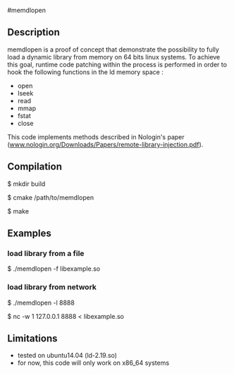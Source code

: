 #memdlopen

## Description

memdlopen is a proof of concept that demonstrate the possibility to fully load a dynamic library from memory on 64 bits linux systems.
To achieve this goal, runtime code patching within the process is performed in order to hook the following functions in the ld memory space : 
* open
* lseek
* read
* mmap
* fstat
* close

This code implements methods described in Nologin's paper (www.nologin.org/Downloads/Papers/remote-library-injection.pdf).

## Compilation

$ mkdir build

$ cmake /path/to/memdlopen

$ make

## Examples

### load library from a file
$ ./memdlopen -f libexample.so

### load library from network
$ ./memdlopen -l 8888

$ nc -w 1 127.0.0.1 8888 < libexample.so 

## Limitations
* tested on ubuntu14.04 (ld-2.19.so)
* for now, this code will only work on x86_64 systems 
